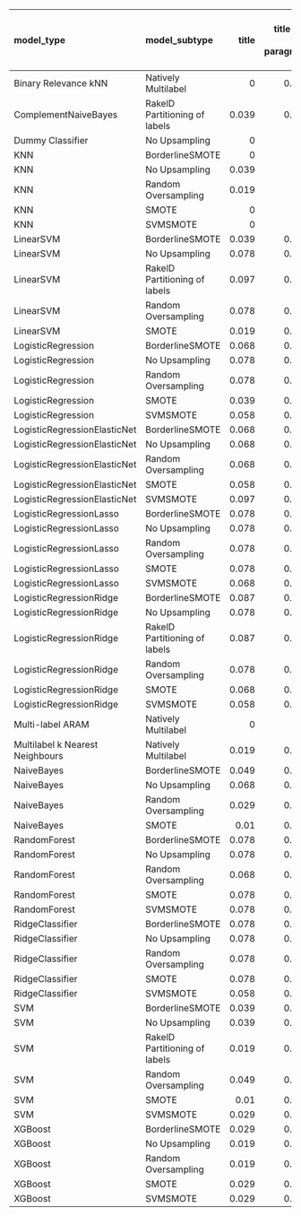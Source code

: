 | model_type                      | model_subtype                 |   title |   title and first paragraph | title and 5 sentences   |   title and 10 sentences |   title and first sentence each paragraph |   raw text |
|:--------------------------------|:------------------------------|--------:|----------------------------:|:------------------------|-------------------------:|------------------------------------------:|-----------:|
| Binary Relevance kNN            | Natively Multilabel           |   0     |                       0.019 | 0.010                   |                    0.01  |                                     0     |      0.019 |
| ComplementNaiveBayes            | RakelD Partitioning of labels |   0.039 |                       0.068 | 0.068                   |                    0.097 |                                     0.087 |      0.087 |
| Dummy Classifier                | No Upsampling                 |   0     |                       0     | 0.000                   |                    0     |                                     0     |      0     |
| KNN                             | BorderlineSMOTE               |   0     |                       0     | 0.000                   |                    0     |                                     0     |      0     |
| KNN                             | No Upsampling                 |   0.039 |                       0     | 0.010                   |                    0.019 |                                     0.01  |      0.029 |
| KNN                             | Random Oversampling           |   0.019 |                       0     | 0.000                   |                    0.01  |                                     0     |      0     |
| KNN                             | SMOTE                         |   0     |                       0     | 0.000                   |                    0     |                                     0     |      0     |
| KNN                             | SVMSMOTE                      |   0     |                       0     | 0.000                   |                    0     |                                     0     |      0     |
| LinearSVM                       | BorderlineSMOTE               |   0.039 |                       0.058 | 0.087                   |                    0.107 |                                     0.117 |      0.107 |
| LinearSVM                       | No Upsampling                 |   0.078 |                       0.058 | 0.087                   |                    0.107 |                                     0.117 |      0.107 |
| LinearSVM                       | RakelD Partitioning of labels |   0.097 |                       0.058 | 0.049                   |                    0.087 |                                     0.087 |      0.097 |
| LinearSVM                       | Random Oversampling           |   0.078 |                       0.058 | 0.087                   |                    0.107 |                                     0.117 |      0.107 |
| LinearSVM                       | SMOTE                         |   0.019 |                       0.058 | 0.087                   |                    0.107 |                                     0.117 |      0.107 |
| LogisticRegression              | BorderlineSMOTE               |   0.068 |                       0.068 | 0.068                   |                    0.097 |                                     0.117 |      0.097 |
| LogisticRegression              | No Upsampling                 |   0.078 |                       0.049 | 0.097                   |                    0.097 |                                     0.107 |      0.107 |
| LogisticRegression              | Random Oversampling           |   0.078 |                       0.049 | 0.078                   |                    0.078 |                                     0.117 |      0.097 |
| LogisticRegression              | SMOTE                         |   0.039 |                       0.039 | 0.078                   |                    0.097 |                                     0.107 |      0.097 |
| LogisticRegression              | SVMSMOTE                      |   0.058 |                       0.029 | 0.068                   |                    0.068 |                                     0.087 |      0.087 |
| LogisticRegressionElasticNet    | BorderlineSMOTE               |   0.068 |                       0.078 | 0.049                   |                    0.087 |                                     0.107 |      0.087 |
| LogisticRegressionElasticNet    | No Upsampling                 |   0.068 |                       0.087 | 0.068                   |                    0.087 |                                     0.117 |      0.097 |
| LogisticRegressionElasticNet    | Random Oversampling           |   0.068 |                       0.078 | 0.068                   |                    0.087 |                                     0.087 |      0.068 |
| LogisticRegressionElasticNet    | SMOTE                         |   0.058 |                       0.068 | 0.068                   |                    0.087 |                                     0.087 |      0.107 |
| LogisticRegressionElasticNet    | SVMSMOTE                      |   0.097 |                       0.068 | 0.078                   |                    0.078 |                                     0.078 |      0.078 |
| LogisticRegressionLasso         | BorderlineSMOTE               |   0.078 |                       0.039 | 0.097                   |                    0.049 |                                     0.087 |      0.049 |
| LogisticRegressionLasso         | No Upsampling                 |   0.078 |                       0.049 | 0.097                   |                    0.049 |                                     0.068 |      0.068 |
| LogisticRegressionLasso         | Random Oversampling           |   0.078 |                       0.049 | 0.078                   |                    0.049 |                                     0.068 |      0.039 |
| LogisticRegressionLasso         | SMOTE                         |   0.078 |                       0.049 | 0.078                   |                    0.049 |                                     0.078 |      0.068 |
| LogisticRegressionLasso         | SVMSMOTE                      |   0.068 |                       0.068 | 0.078                   |                    0.039 |                                     0.068 |      0.058 |
| LogisticRegressionRidge         | BorderlineSMOTE               |   0.087 |                       0.058 | 0.087                   |                    0.107 |                                     0.107 |      0.097 |
| LogisticRegressionRidge         | No Upsampling                 |   0.078 |                       0.068 | 0.097                   |                    0.107 |                                     0.087 |      0.117 |
| LogisticRegressionRidge         | RakelD Partitioning of labels |   0.087 |                       0.058 | 0.087                   |                    0.078 |                                     0.097 |      0.136 |
| LogisticRegressionRidge         | Random Oversampling           |   0.078 |                       0.058 | 0.087                   |                    0.097 |                                     0.097 |      0.107 |
| LogisticRegressionRidge         | SMOTE                         |   0.068 |                       0.068 | 0.087                   |                    0.107 |                                     0.107 |      0.097 |
| LogisticRegressionRidge         | SVMSMOTE                      |   0.058 |                       0.049 | 0.087                   |                    0.097 |                                     0.097 |      0.087 |
| Multi-label ARAM                | Natively Multilabel           |   0     |                       0     | 0                       |                    0     |                                     0     |      0     |
| Multilabel k Nearest Neighbours | Natively Multilabel           |   0.019 |                       0.049 | 0.049                   |                    0     |                                     0.029 |      0.068 |
| NaiveBayes                      | BorderlineSMOTE               |   0.049 |                       0.049 | 0.078                   |                    0.058 |                                     0.068 |      0.029 |
| NaiveBayes                      | No Upsampling                 |   0.068 |                       0.117 | 0.136                   |                    0.117 |                                     0.117 |      0.117 |
| NaiveBayes                      | Random Oversampling           |   0.029 |                       0.029 | 0.039                   |                    0.039 |                                     0.019 |      0.039 |
| NaiveBayes                      | SMOTE                         |   0.01  |                       0.058 | 0.039                   |                    0.049 |                                     0.029 |      0.029 |
| RandomForest                    | BorderlineSMOTE               |   0.078 |                       0.117 | 0.136                   |                    0.117 |                                     0.117 |      0.117 |
| RandomForest                    | No Upsampling                 |   0.078 |                       0.117 | 0.146                   |                    0.136 |                                     0.107 |      0.126 |
| RandomForest                    | Random Oversampling           |   0.068 |                       0.078 | 0.117                   |                    0.126 |                                     0.136 |      0.146 |
| RandomForest                    | SMOTE                         |   0.078 |                       0.078 | 0.136                   |                    0.136 |                                     0.136 |      0.078 |
| RandomForest                    | SVMSMOTE                      |   0.078 |                       0.126 | **0.165**               |                    0.146 |                                     0.136 |      0.146 |
| RidgeClassifier                 | BorderlineSMOTE               |   0.078 |                       0.049 | 0.087                   |                    0.087 |                                     0.087 |      0.107 |
| RidgeClassifier                 | No Upsampling                 |   0.078 |                       0.049 | 0.087                   |                    0.087 |                                     0.087 |      0.107 |
| RidgeClassifier                 | Random Oversampling           |   0.078 |                       0.049 | 0.087                   |                    0.087 |                                     0.087 |      0.107 |
| RidgeClassifier                 | SMOTE                         |   0.078 |                       0.049 | 0.087                   |                    0.087 |                                     0.087 |      0.107 |
| RidgeClassifier                 | SVMSMOTE                      |   0.058 |                       0.039 | 0.068                   |                    0.078 |                                     0.087 |      0.078 |
| SVM                             | BorderlineSMOTE               |   0.039 |                       0.049 | 0.049                   |                    0.058 |                                     0.049 |      0.087 |
| SVM                             | No Upsampling                 |   0.039 |                       0.049 | 0.049                   |                    0.049 |                                     0.068 |      0.078 |
| SVM                             | RakelD Partitioning of labels |   0.019 |                       0.039 | 0.078                   |                    0.058 |                                     0.049 |      0.039 |
| SVM                             | Random Oversampling           |   0.049 |                       0.058 | 0.058                   |                    0.058 |                                     0.078 |      0.097 |
| SVM                             | SMOTE                         |   0.01  |                       0.049 | 0.039                   |                    0.058 |                                     0.049 |      0.087 |
| SVM                             | SVMSMOTE                      |   0.029 |                       0.019 | 0.039                   |                    0.058 |                                     0.087 |      0.087 |
| XGBoost                         | BorderlineSMOTE               |   0.029 |                       0.019 | 0.039                   |                    0.097 |                                     0.058 |      0.117 |
| XGBoost                         | No Upsampling                 |   0.019 |                       0.039 | 0.049                   |                    0.087 |                                     0.097 |      0.078 |
| XGBoost                         | Random Oversampling           |   0.019 |                       0.039 | 0.019                   |                    0.078 |                                     0.117 |      0.087 |
| XGBoost                         | SMOTE                         |   0.029 |                       0.049 | 0.039                   |                    0.107 |                                     0.087 |      0.078 |
| XGBoost                         | SVMSMOTE                      |   0.029 |                       0.039 | 0.058                   |                    0.087 |                                     0.068 |      0.107 |